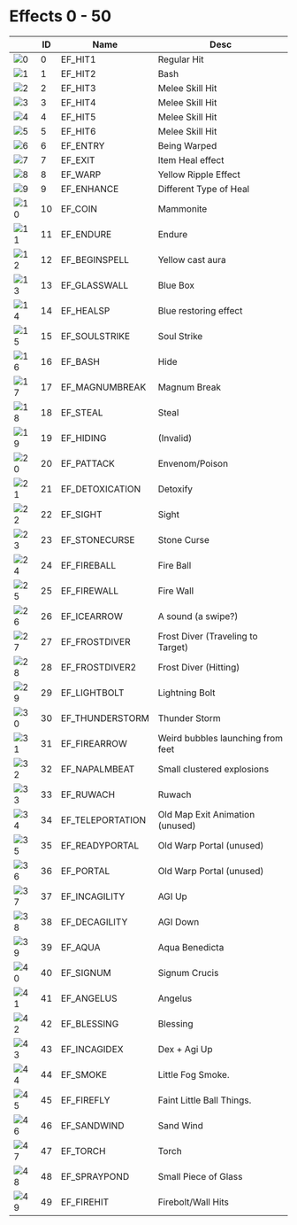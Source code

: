 # Effects 0 - 50

|    | ID | Name | Desc |
|----|----|------|------|
| ![0](../imgs/0-50/0.gif) | 0 | EF_HIT1 | Regular Hit |
| ![1](../imgs/0-50/1.gif) | 1 | EF_HIT2 | Bash |
| ![2](../imgs/0-50/2.gif) | 2 | EF_HIT3 | Melee Skill Hit |
| ![3](../imgs/0-50/3.gif) | 3 | EF_HIT4 | Melee Skill Hit |
| ![4](../imgs/0-50/4.gif) | 4 | EF_HIT5 | Melee Skill Hit |
| ![5](../imgs/0-50/5.gif) | 5 | EF_HIT6 | Melee Skill Hit |
| ![6](../imgs/0-50/6.gif) | 6 | EF_ENTRY | Being Warped |
| ![7](../imgs/0-50/7.gif) | 7 | EF_EXIT | Item Heal effect |
| ![8](../imgs/0-50/8.gif) | 8 | EF_WARP | Yellow Ripple Effect |
| ![9](../imgs/0-50/9.gif) | 9 | EF_ENHANCE | Different Type of Heal |
| ![10](../imgs/0-50/10.gif) | 10 | EF_COIN | Mammonite |
| ![11](../imgs/0-50/11.gif) | 11 | EF_ENDURE | Endure |
| ![12](../imgs/0-50/12.gif) | 12 | EF_BEGINSPELL | Yellow cast aura |
| ![13](../imgs/0-50/13.gif) | 13 | EF_GLASSWALL | Blue Box |
| ![14](../imgs/0-50/14.gif) | 14 | EF_HEALSP | Blue restoring effect |
| ![15](../imgs/0-50/15.gif) | 15 | EF_SOULSTRIKE | Soul Strike |
| ![16](../imgs/0-50/16.gif) | 16 | EF_BASH | Hide |
| ![17](../imgs/0-50/17.gif) | 17 | EF_MAGNUMBREAK | Magnum Break |
| ![18](../imgs/0-50/18.gif) | 18 | EF_STEAL | Steal |
| ![19](../imgs/0-50/19.gif) | 19 | EF_HIDING | (Invalid) |
| ![20](../imgs/0-50/20.gif) | 20 | EF_PATTACK | Envenom/Poison |
| ![21](../imgs/0-50/21.gif) | 21 | EF_DETOXICATION | Detoxify |
| ![22](../imgs/0-50/22.gif) | 22 | EF_SIGHT | Sight |
| ![23](../imgs/0-50/23.gif) | 23 | EF_STONECURSE | Stone Curse |
| ![24](../imgs/0-50/24.gif) | 24 | EF_FIREBALL | Fire Ball |
| ![25](../imgs/0-50/25.gif) | 25 | EF_FIREWALL | Fire Wall |
| ![26](../imgs/0-50/26.gif) | 26 | EF_ICEARROW | A sound (a swipe?) |
| ![27](../imgs/0-50/27.gif) | 27 | EF_FROSTDIVER | Frost Diver (Traveling to Target) |
| ![28](../imgs/0-50/28.gif) | 28 | EF_FROSTDIVER2 | Frost Diver (Hitting) |
| ![29](../imgs/0-50/29.gif) | 29 | EF_LIGHTBOLT | Lightning Bolt |
| ![30](../imgs/0-50/30.gif) | 30 | EF_THUNDERSTORM | Thunder Storm |
| ![31](../imgs/0-50/31.gif) | 31 | EF_FIREARROW | Weird bubbles launching from feet |
| ![32](../imgs/0-50/32.gif) | 32 | EF_NAPALMBEAT | Small clustered explosions |
| ![33](../imgs/0-50/33.gif) | 33 | EF_RUWACH | Ruwach |
| ![34](../imgs/0-50/34.gif) | 34 | EF_TELEPORTATION | Old Map Exit Animation (unused) |
| ![35](../imgs/0-50/35.gif) | 35 | EF_READYPORTAL | Old Warp Portal (unused) |
| ![36](../imgs/0-50/36.gif) | 36 | EF_PORTAL | Old Warp Portal (unused) |
| ![37](../imgs/0-50/37.gif) | 37 | EF_INCAGILITY | AGI Up |
| ![38](../imgs/0-50/38.gif) | 38 | EF_DECAGILITY | AGI Down |
| ![39](../imgs/0-50/39.gif) | 39 | EF_AQUA | Aqua Benedicta |
| ![40](../imgs/0-50/40.gif) | 40 | EF_SIGNUM | Signum Crucis |
| ![41](../imgs/0-50/41.gif) | 41 | EF_ANGELUS | Angelus |
| ![42](../imgs/0-50/42.gif) | 42 | EF_BLESSING | Blessing |
| ![43](../imgs/0-50/43.gif) | 43 | EF_INCAGIDEX | Dex + Agi Up |
| ![44](../imgs/0-50/44.gif) | 44 | EF_SMOKE | Little Fog Smoke. |
| ![45](../imgs/0-50/45.gif) | 45 | EF_FIREFLY | Faint Little Ball Things. |
| ![46](../imgs/0-50/46.gif) | 46 | EF_SANDWIND | Sand Wind |
| ![47](../imgs/0-50/47.gif) | 47 | EF_TORCH | Torch |
| ![48](../imgs/0-50/48.gif) | 48 | EF_SPRAYPOND | Small Piece of Glass |
| ![49](../imgs/0-50/49.gif) | 49 | EF_FIREHIT | Firebolt/Wall Hits |
